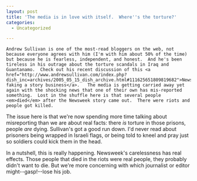 ```yaml
---
layout: post
title: 'The media is in love with itself.  Where''s the torture?'
categories:
  - Uncategorized

---
```



    Andrew Sullivan is one of the most-read bloggers on the web, not because everyone agrees with him (I'm with him about 50% of the time) but because he is fearless, independent, and honest.  And he's been tireless in his outrage about the torture scandals in Iraq and Guantanamo.  Check out his recent discussion of this <a href="http://www.andrewsullivan.com/index.php?dish_inc=archives/2005_05_15_dish_archive.html#111625651809819682">Newsweek faking a story business</a>.   The media is getting carried away yet again with the shocking news that one of their own has mis-reported something.  Lost in the shuffle here is that several people <em>died</em> after the Newsweek story came out.  There were riots and people got killed.  
<p>
The issue here is that we're now spending more time talking about misreporting than we are about real facts: there <em>is</em> torture in those prisons, people <em>are</em> dying.  Sullivan's got a good run down.  I'd never read about prisoners being wrapped in Israeli flags, or being told to kneel and pray just so soldiers could kick them in the head. 

In a nutshell, this is really happening.  Newsweek's carelessness has real effects.  Those people that died in the riots were real people, they probably didn't want to die.  But we're more concerning with which journalist or editor might--gasp!--lose his job.</p>
  
